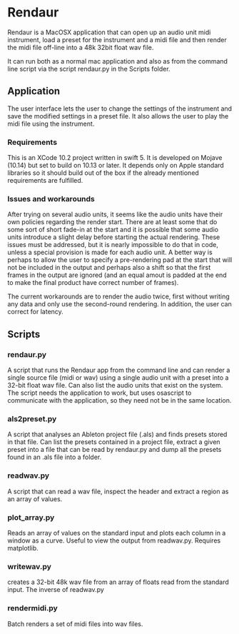 # Rendaur

Rendaur is a MacOSX application that can open up an audio unit midi instrument, load a preset for the instrument
and a midi file and then render the midi file off-line into a 48k 32bit float wav file.

It can run both as a normal mac application and also as from the command line script via the script rendaur.py in the
Scripts folder.

## Application
The user interface lets the user to change the settings of the instrument and save the modified settings in a preset file.
It also allows the user to play the midi file using the instrument.

### Requirements
This is an XCode 10.2 project written in swift 5. It is developed on Mojave (10.14) but set to build on 10.13 or later. It depends only on Apple standard libraries so it should build out of the box if the already mentioned requirements are fulfilled.

### Issues and workarounds
After trying on several audio units, it seems like the audio units have their own policies regarding the render 
start. There are
at least some that do some sort of short fade-in at the start and it is possible that some audio units introduce a
slight delay before starting the actual rendering. These issues must be addressed, but it is nearly impossible
to do that in code, unless a special provision is made for each audio unit. A better way is perhaps to allow the user
to specify a pre-rendering pad at the start that will not be included in the output and perhaps also a shift so that
the first frames in the output are ignored (and an equal amout is padded at the end to make the final product have
correct number of frames).

The current workarounds are to render the audio twice, first without writing any data and only use the second-round
rendering. In addition, the user can correct for latency.

## Scripts

### rendaur.py
A script that runs the Rendaur app from the command line and can render a single source file (midi or wav) using
a single audio unit with a preset into a 32-bit float wav file. Can also list the audio units that exist on the
system. The script needs the application to work, but uses osascript to communicate with the application, so they
need not be in the same location.

### als2preset.py
A script that analyses an Ableton project file (.als) and finds presets stored in that file. Can list the
presets contained in a project file, extract a given preset into a file that can be read by rendaur.py and dump all
the presets found in an .als file into a folder.

### readwav.py
A script that can read a wav file, inspect the header and extract a region as an array of values.

### plot_array.py
Reads an array of values on the standard input and plots each column in a window as a curve. Useful to
view the output from readwav.py. Requires matplotlib.

### writewav.py
creates a 32-bit 48k wav file from an array of floats read from the standard input. The inverse of readwav.py

### rendermidi.py
Batch renders a set of midi files into wav files.
 
